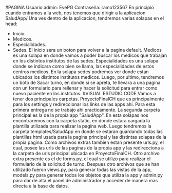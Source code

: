 #PAGINA
Usuario admin: EvePG 
Contraseña: ramo123567
En principio cuando entramos a la web, nos tenemos que dirigir a la aplicacion SaludApp/
Una ves dentro de la aplicacion, tendremos varias solapas en el head:
 - Inicio.
 - Medicos.
 - Especialidades.
 - Sedes.
El inicio sera un boton para volver a la pagina default.
Medicos es una solapa en donde vamos a poder buscar los medicos que trabajan en los distintos institutos de las sedes.
Especialidades es una solapa donde se indicara como bien se llama, las especialidades de estos centros medicos.
En la solapa sedes podremos ver donde estan ubicados los distintos institutos medicos.
Luego, por ultimo, tendremos un boto de Sacar turno, en donde si se apreta, te llevara a una pagina con un formulario para rellenar y hacer la solicitud para entrar como nuevo paciente en los institutos. 
#VISUAL ESTUDIO CODE
Vamos a tener dos principales carpetas. ProyectoFinalCH que es principalmente para los settings y redireccionar los links de las apps ahi. Para esta primera entrega no se trabajo ahi practicamente. 
La segunda carpeta principal es la de la propia app "SaludApp". En esta solapas nos encontraremos con la carpeta static, en donde estara cargada la plantilla utilizada para realizar la pagina web. Luego tendremos la carpeta templates/SaludApp en donde se estaran guardando todas las plantillas html usada para la pagina principal y las distintas solapas de la propia pagina. 
Como archivos extras tambien estan presente urls.py, el cual, posee las urls de las paginas de la propia app y las redirecciona a la carpeta de urls principal ubicada en ProyectoFinalCH. Otro archivo extra presente es el de forms.py, el cual se utilizo para realizar el formulario de la solicitud de turno. Despues otro archivos que se han utilizado fueron views.py, para generar todas las vistas de la app, models.py para generar todos los objetos que utiliza la app y admin.py para dar de alta el panel de administrador y acceder de manera mas directa a la base de datos.
